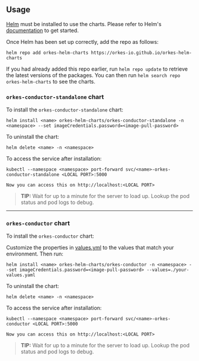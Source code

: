 ## Usage

[Helm](https://helm.sh) must be installed to use the charts.  Please refer to
Helm's [documentation](https://helm.sh/docs) to get started.

Once Helm has been set up correctly, add the repo as follows:
    
    helm repo add orkes-helm-charts https://orkes-io.github.io/orkes-helm-charts

If you had already added this repo earlier, run `helm repo update` to retrieve
the latest versions of the packages.  You can then run `helm search repo orkes-helm-charts` to see the charts.

### `orkes-conductor-standalone` chart

To install the `orkes-conductor-standalone` chart:

    helm install <name> orkes-helm-charts/orkes-conductor-standalone -n <namespace> --set imageCredentials.password=<image-pull-password>

To uninstall the chart:

    helm delete <name> -n <namespace>

To access the service after installation:
    
    kubectl --namespace <namespace> port-forward svc/<name>-orkes-conductor-standalone <LOCAL PORT>:5000

    Now you can access this on http://localhost:<LOCAL PORT>

>**TIP:**
Wait for up to a minute for the server to load up. Lookup the pod status and pod logs to debug.


---

### `orkes-conductor` chart

To install the `orkes-conductor` chart:

Customize the properties in [values.yml](https://raw.githubusercontent.com/orkes-io/orkes-helm-charts/main/charts/orkes-conductor/values.yaml) to the values that match your environment. Then run:

    helm install <name> orkes-helm-charts/orkes-conductor -n <namespace> --set imageCredentials.password=<image-pull-password> --values=./your-values.yaml

To uninstall the chart:

    helm delete <name> -n <namespace>

To access the service after installation:

    kubectl --namespace <namespace> port-forward svc/<name>-orkes-conductor <LOCAL PORT>:5000

    Now you can access this on http://localhost:<LOCAL PORT>

>**TIP:**
Wait for up to a minute for the server to load up. Lookup the pod status and pod logs to debug.

